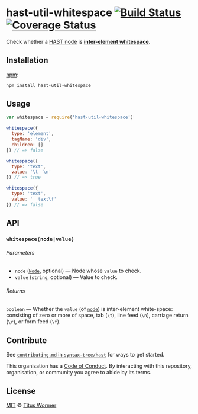 # hast-util-whitespace [![Build Status][build-badge]][build-page] [![Coverage Status][coverage-badge]][coverage-page]

Check whether a [HAST node][hast] is [**inter-element
whitespace**][spec].

## Installation

[npm][]:

```bash
npm install hast-util-whitespace
```

## Usage

```javascript
var whitespace = require('hast-util-whitespace')

whitespace({
  type: 'element',
  tagName: 'div',
  children: []
}) // => false

whitespace({
  type: 'text',
  value: '\t  \n'
}) // => true

whitespace({
  type: 'text',
  value: '  text\f'
}) // => false
```

## API

### `whitespace(node|value)`

###### Parameters

*   `node` ([`Node`][node], optional) — Node whose `value` to check.
*   `value` (`string`, optional) — Value to check.

###### Returns

`boolean` — Whether the `value` (of [`node`][text]) is inter-element
white-space: consisting of zero or more of space, tab (`\t`),
line feed (`\n`), carriage return (`\r`), or form feed (`\f`).

## Contribute

See [`contributing.md` in `syntax-tree/hast`][contributing] for ways to get
started.

This organisation has a [Code of Conduct][coc].  By interacting with this
repository, organisation, or community you agree to abide by its terms.

## License

[MIT][license] © [Titus Wormer][author]

<!-- Definition -->

[build-badge]: https://img.shields.io/travis/syntax-tree/hast-util-whitespace.svg

[build-page]: https://travis-ci.org/syntax-tree/hast-util-whitespace

[coverage-badge]: https://img.shields.io/codecov/c/github/syntax-tree/hast-util-whitespace.svg

[coverage-page]: https://codecov.io/github/syntax-tree/hast-util-whitespace?branch=master

[npm]: https://docs.npmjs.com/cli/install

[license]: license

[author]: https://wooorm.com

[hast]: https://github.com/syntax-tree/hast

[spec]: https://html.spec.whatwg.org/#inter-element-whitespace

[node]: https://github.com/syntax-tree/unist#node

[text]: https://github.com/syntax-tree/unist#text

[contributing]: https://github.com/syntax-tree/hast/blob/master/contributing.md

[coc]: https://github.com/syntax-tree/hast/blob/master/code-of-conduct.md
